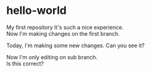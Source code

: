 # hello-world
My first repository
It's such a nice experience.  
Now I'm making changes on the first branch.  

Today, I'm making some new changes.
Can you see it?  

Now I'm only editing on sub branch.  
Is this correct?  